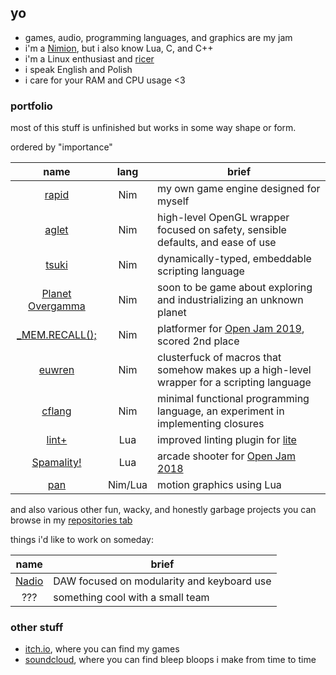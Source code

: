 ## yo

- games, audio, programming languages, and graphics are my jam
- i'm a [Nimion](https://nim-lang.org/), but i also know Lua, C, and C++
- i'm a Linux enthusiast and [ricer](https://github.com/liquidev/rice-archive)
- i speak English and Polish
- i care for your RAM and CPU usage <3

### portfolio

most of this stuff is unfinished but works in some way shape or form.

ordered by "importance"

| name | lang | brief |
| :-: | :-: | --- |
| [rapid](https://github.com/liquidev/rapid) | Nim | my own game engine designed for myself |
| [aglet](https://github.com/liquidev/aglet) | Nim | high-level OpenGL wrapper focused on safety, sensible defaults, and ease of use |
| [tsuki](https://github.com/liquidev/tsuki) | Nim | dynamically-typed, embeddable scripting language |
| [Planet Overgamma](https://github.com/liquidev/planet-overgamma) | Nim | soon to be game about exploring and industrializing an unknown planet |
| [\_MEM.RECALL();](https://github.com/liquidev/memrecall) | Nim | platformer for [Open Jam 2019](https://itch.io/jam/open-jam-2019), scored 2nd place |
| [euwren](https://github.com/liquidev/euwren) | Nim | clusterfuck of macros that somehow makes up a high-level wrapper for a scripting language |
| [cflang](https://github.com/liquidev/cflang) | Nim | minimal functional programming language, an experiment in implementing closures |
| [lint+](https://github.com/liquidev/lintplus) | Lua | improved linting plugin for [lite](https://github.com/rxi/lite) |
| [Spamality!](https://github.com/liquidev/spamality) | Lua | arcade shooter for [Open Jam 2018](https://itch.io/jam/open-jam-2018) |
| [pan](https://github.com/liquidev/pan) | Nim/Lua | motion graphics using Lua |

and also various other fun, wacky, and honestly garbage projects you can browse in my [repositories tab](https://github.com/liquidev?tab=repositories)

things i'd like to work on someday:

| name | brief |
| :-: | --- |
| [Nadio](https://github.com/liquidev/nadio) | DAW focused on modularity and keyboard use |
| ??? | something cool with a small team |

### other stuff

- [itch.io](https://lqdev.itch.io/), where you can find my games
- [soundcloud](https://soundcloud.com/daknus), where you can find bleep bloops i make from time to time
